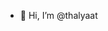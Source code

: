 - 👋 Hi, I’m @thalyaat
<!---
thalyaat/thalyaat is a ✨ special ✨ repository because its `README.md` (this file) appears on your GitHub profile.
You can click the Preview link to take a look at your changes.
--->
